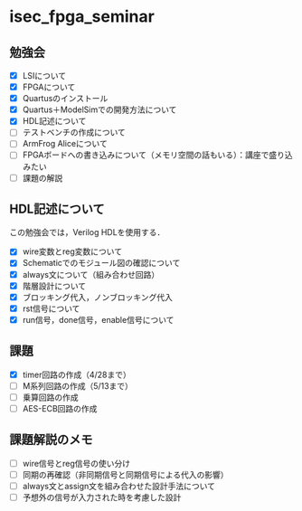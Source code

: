 # isec_fpga_seminar

## 勉強会
- [x] LSIについて
- [x] FPGAについて
- [x] Quartusのインストール
- [x] Quartus＋ModelSimでの開発方法について
- [x] HDL記述について
- [ ] テストベンチの作成について
- [ ] ArmFrog Aliceについて
- [ ] FPGAボードへの書き込みについて（メモリ空間の話もいる）：講座で盛り込みたい
- [ ] 課題の解説

## HDL記述について
この勉強会では，Verilog HDLを使用する．
- [x] wire変数とreg変数について
- [x] Schematicでのモジュール図の確認について
- [x] always文について（組み合わせ回路）
- [x] 階層設計について
- [x] ブロッキング代入，ノンブロッキング代入
- [x] rst信号について
- [x] run信号，done信号，enable信号について

## 課題
- [x] timer回路の作成（4/28まで）
- [ ] M系列回路の作成（5/13まで）
- [ ] 乗算回路の作成
- [ ] AES-ECB回路の作成

## 課題解説のメモ
- [ ] wire信号とreg信号の使い分け
- [ ] 同期の再確認（非同期信号と同期信号による代入の影響）
- [ ] always文とassign文を組み合わせた設計手法について
- [ ] 予想外の信号が入力された時を考慮した設計
